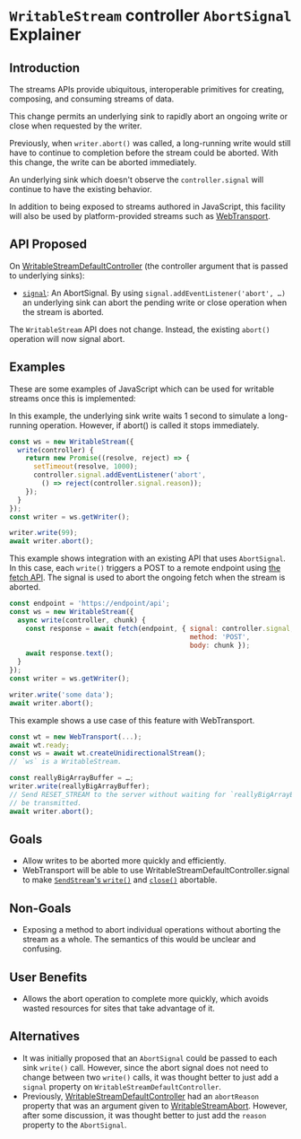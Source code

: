 # `WritableStream` controller `AbortSignal` Explainer


## Introduction

The streams APIs provide ubiquitous, interoperable primitives for creating, composing, and consuming streams of data.

This change permits an underlying sink to rapidly abort an ongoing write or close when requested by the writer.

Previously, when `writer.abort()` was called, a long-running write would still have to continue to completion before
the stream could be aborted. With this change, the write can be aborted immediately.

An underlying sink which doesn't observe the `controller.signal` will continue to have the existing behavior.

In addition to being exposed to streams authored in JavaScript, this facility will also be used by platform-provided
streams such as [WebTransport](https://w3c.github.io/webtransport/).


## API Proposed

On [WritableStreamDefaultController](https://streams.spec.whatwg.org/#writablestreamdefaultcontroller)
(the controller argument that is passed to underlying sinks):

*   [`signal`](https://streams.spec.whatwg.org/#writablestreamdefaultcontroller-signal): An AbortSignal. By using
`signal.addEventListener('abort', …)` an underlying sink can abort the pending write or close operation when the
stream is aborted.

The `WritableStream` API does not change. Instead, the existing `abort()` operation will now signal abort.


## Examples

These are some examples of JavaScript which can be used for writable streams once this is implemented:

In this example, the underlying sink write waits 1 second to simulate a long-running operation. However, if abort() is
called it stops immediately.


```javascript
const ws = new WritableStream({
  write(controller) {
    return new Promise((resolve, reject) => {
      setTimeout(resolve, 1000);
      controller.signal.addEventListener('abort',
        () => reject(controller.signal.reason));
    });
  }
});
const writer = ws.getWriter();

writer.write(99);
await writer.abort();
```


This example shows integration with an existing API that uses `AbortSignal`. In this case, each `write()` triggers a
POST to a remote endpoint using [the fetch API](https://developer.mozilla.org/en-US/docs/Web/API/Fetch_API). The signal
is used to abort the ongoing fetch when the stream is aborted.


```javascript
const endpoint = 'https://endpoint/api';
const ws = new WritableStream({
  async write(controller, chunk) {
    const response = await fetch(endpoint, { signal: controller.signal,
                                             method: 'POST',
                                             body: chunk });
    await response.text();
  }
});
const writer = ws.getWriter();

writer.write('some data');
await writer.abort();
```

This example shows a use case of this feature with WebTransport.

```javascript
const wt = new WebTransport(...);
await wt.ready;
const ws = await wt.createUnidirectionalStream();
// `ws` is a WritableStream.

const reallyBigArrayBuffer = …;
writer.write(reallyBigArrayBuffer);
// Send RESET_STREAM to the server without waiting for `reallyBigArrayBuffer` to
// be transmitted.
await writer.abort();
```



## Goals

*   Allow writes to be aborted more quickly and efficiently.
*   WebTransport will be able to use WritableStreamDefaultController.signal to make
[`SendStream`'s `write()`](https://w3c.github.io/webtransport/#sendstream-write) and
[`close()`](https://w3c.github.io/webtransport/#sendstream-close) abortable.


## Non-Goals

*   Exposing a method to abort individual operations without aborting the stream as a whole. The semantics of this
would be unclear and confusing.


## User Benefits

*   Allows the abort operation to complete more quickly, which avoids wasted resources for sites that take advantage of it.


## Alternatives

*   It was initially proposed that an `AbortSignal` could be passed to each sink `write()` call. However, since the
abort signal does not need to change between two `write()` calls, it was thought better to just add a `signal` property
on `WritableStreamDefaultController`.
*   Previously, [WritableStreamDefaultController](https://streams.spec.whatwg.org/#writablestreamdefaultcontroller) had
an `abortReason` property that was an argument given to
[WritableStreamAbort](https://streams.spec.whatwg.org/#writable-stream-abort). However, after some discussion, it was thought better to just add the `reason` property to the `AbortSignal`.
